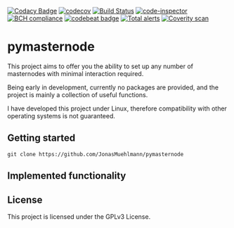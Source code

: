 [![Codacy Badge](https://api.codacy.com/project/badge/Grade/af5528a9016345d4bd30a1d5ded1ac5f)](https://www.codacy.com/manual/hollowprophet/pymasternode?utm_source=github.com&amp;utm_medium=referral&amp;utm_content=HollowProphet/pymasternode&amp;utm_campaign=Badge_Grade)
[![codecov](https://codecov.io/gh/HollowProphet/pymasternode/branch/master/graph/badge.svg)](https://codecov.io/gh/HollowProphet/pymasternode)
[![Build Status](https://travis-ci.com/HollowProphet/pymasternode.svg?branch=master)](https://travis-ci.com/HollowProphet/pymasternode)
[![code-inspector](https://www.code-inspector.com/project/2452/score/svg)](https://frontend.code-inspector.com/project/2452/dashboard)
[![BCH compliance](https://bettercodehub.com/edge/badge/HollowProphet/pymasternode?branch=master)](https://bettercodehub.com/)
[![codebeat badge](https://codebeat.co/badges/89ce14a4-60e4-4edc-8a29-3ee36564e3cc)](https://codebeat.co/projects/github-com-hollowprophet-pymasternode-master)
[![Total alerts](https://img.shields.io/lgtm/alerts/g/HollowProphet/pymasternode.svg?logo=lgtm&logoWidth=18)](https://lgtm.com/projects/g/HollowProphet/pymasternode/alerts/)
[![Coverity scan](https://img.shields.io/coverity/scan/20125.svg)](https://scan.coverity.com/projects/hollowprophet-pymasternode)
# pymasternode
This project aims to offer you the ability to set up any number of masternodes with minimal interaction required.

Being early in development, currently no packages are provided, and the project is mainly a collection of useful functions.

I have developed this project under Linux, therefore compatibility with other operating systems is not guaranteed.

## Getting started
    git clone https://github.com/JonasMuehlmann/pymasternode
## Implemented functionality
## License
This project is licensed under the GPLv3 License.
